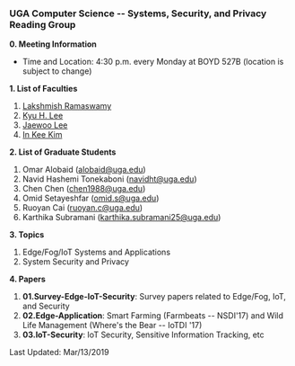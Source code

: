 ### UGA Computer Science -- Systems, Security, and Privacy Reading Group

**0. Meeting Information**
- Time and Location: 4:30 p.m. every Monday at BOYD 527B (location is subject to change)

**1. List of Faculties**
1. [Lakshmish Ramaswamy](http://cobweb.cs.uga.edu/~laks/)
2. [Kyu H. Lee](http://cobweb.cs.uga.edu/~kyuhlee/)
3. [Jaewoo Lee](http://cobweb.cs.uga.edu/~jwlee/)
4. [In Kee Kim](http://cobweb.cs.uga.edu/~kim/)


**2. List of Graduate Students**
1. Omar Alobaid (alobaid@uga.edu)
2. Navid Hashemi Tonekaboni (navidht@uga.edu)
3. Chen Chen (chen1988@uga.edu)
4. Omid Setayeshfar (omid.s@uga.edu)
5. Ruoyan Cai (ruoyan.c@uga.edu)
6. Karthika Subramani (karthika.subramani25@uga.edu)


**3. Topics**
1. Edge/Fog/IoT Systems and Applications
2. System Security and Privacy

**4. Papers**
1. **01.Survey-Edge-IoT-Security**: Survey papers related to Edge/Fog, IoT, and Security
2. **02.Edge-Application**: Smart Farming (Farmbeats -- NSDI'17) and Wild Life Management (Where's the Bear -- IoTDI '17)
3. **03.IoT-Security**: IoT Security, Sensitive Information Tracking, etc


Last Updated: Mar/13/2019
